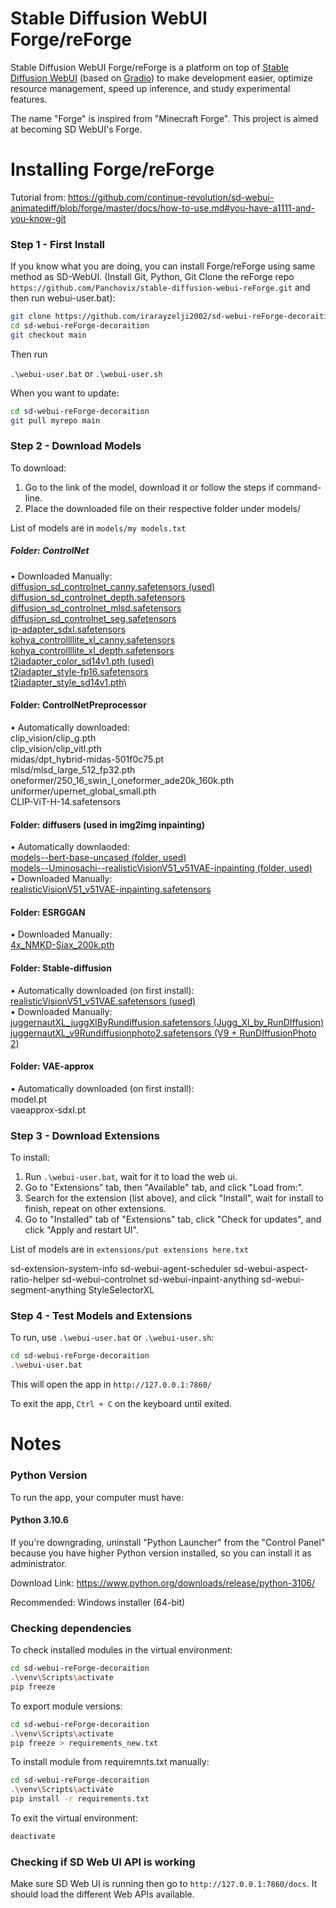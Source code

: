# Stable Diffusion WebUI Forge/reForge

Stable Diffusion WebUI Forge/reForge is a platform on top of [Stable Diffusion WebUI](https://github.com/AUTOMATIC1111/stable-diffusion-webui) (based on [Gradio](https://www.gradio.app/)) to make development easier, optimize resource management, speed up inference, and study experimental features.

The name "Forge" is inspired from "Minecraft Forge". This project is aimed at becoming SD WebUI's Forge.

# Installing Forge/reForge

Tutorial from: https://github.com/continue-revolution/sd-webui-animatediff/blob/forge/master/docs/how-to-use.md#you-have-a1111-and-you-know-git

### Step 1 - First Install

If you know what you are doing, you can install Forge/reForge using same method as SD-WebUI. (Install Git, Python, Git Clone the reForge repo `https://github.com/Panchovix/stable-diffusion-webui-reForge.git` and then run webui-user.bat):

```bash
git clone https://github.com/irarayzelji2002/sd-webui-reForge-decoraition.git
cd sd-webui-reForge-decoraition
git checkout main
```

Then run

`.\webui-user.bat` or `.\webui-user.sh`

When you want to update:

```bash
cd sd-webui-reForge-decoraition
git pull myrepo main
```

### Step 2 - Download Models

To download:

1. Go to the link of the model, download it or follow the steps if command-line.
2. Place the downloaded file on their respective folder under models/<type of model>

List of models are in `models/my models.txt`

##### Folder: ControlNet

• Downloaded Manually:\
[diffusion_sd_controlnet_canny.safetensors (used)](https://huggingface.co/lllyasviel/sd-controlnet-canny)\
[diffusion_sd_controlnet_depth.safetensors](https://huggingface.co/lllyasviel/sd-controlnet-depth)\
[diffusion_sd_controlnet_mlsd.safetensors](https://huggingface.co/lllyasviel/sd-controlnet-mlsd/tree/main)\
[diffusion_sd_controlnet_seg.safetensors](https://huggingface.co/lllyasviel/sd-controlnet-seg)\
[ip-adapter_sdxl.safetensors](https://huggingface.co/h94/IP-Adapter/tree/main/sdxl_models)\
[kohya_controllllite_xl_canny.safetensors](https://huggingface.co/lllyasviel/sd_control_collection/tree/main)\
[kohya_controllllite_xl_depth.safetensors](https://huggingface.co/lllyasviel/sd_control_collection/tree/main)\
[t2iadapter_color_sd14v1.pth (used)](https://huggingface.co/TencentARC/T2I-Adapter/tree/main/models)\
[t2iadapter_style-fp16.safetensors](https://huggingface.co/webui/ControlNet-modules-safetensors/tree/main)\
[t2iadapter_style_sd14v1.pth](https://huggingface.co/TencentARC/T2I-Adapter/tree/main/models)\

#### Folder: ControlNetPreprocessor

• Automatically downloaded:\
clip_vision/clip_g.pth\
clip_vision/clip_vitl.pth\
midas/dpt_hybrid-midas-501f0c75.pt\
mlsd/mlsd_large_512_fp32.pth\
oneformer/250_16_swin_l_oneformer_ade20k_160k.pth\
uniformer/upernet_global_small.pth\
CLIP-ViT-H-14.safetensors

#### Folder: diffusers (used in img2img inpainting)

• Automatically downlaoded:\
[models--bert-base-uncased (folder, used)](https://huggingface.co/google-bert/bert-base-uncased)\
[models--Uminosachi--realisticVisionV51_v51VAE-inpainting (folder, used)](https://huggingface.co/Uminosachi/realisticVisionV51_v51VAE-inpainting/tree/main)\
• Downloaded Manually:\
[realisticVisionV51_v51VAE-inpainting.safetensors](https://civitai.com/models/4201?modelVersionId=130090)

#### Folder: ESRGGAN

• Downloaded Manually:\
[4x_NMKD-Siax_200k.pth](https://docs.gymdreams8.com/automatic1111_upscalers.html#_4x-nmkd-siax-200k)

#### Folder: Stable-diffusion

• Automatically downloaded (on first install):\
[realisticVisionV51_v51VAE.safetensors (used)](https://civitai.com/models/4201?modelVersionId=130072)\
• Downloaded Manually:\
[juggernautXL_juggXIByRundiffusion.safetensors (Jugg_Xl_by_RunDIffusion)](https://civitai.com/models/133005?modelVersionId=782002)\
[juggernautXL_v9Rundiffusionphoto2.safetensors (V9 + RunDIffusionPhoto 2)](https://civitai.com/models/133005?modelVersionId=348913)

#### Folder: VAE-approx

• Automatically downloaded (on first install):\
model.pt\
vaeapprox-sdxl.pt

### Step 3 - Download Extensions

To install:

1. Run `.\webui-user.bat`, wait for it to load the web ui.
2. Go to "Extensions" tab, then "Available" tab, and click "Load from:".
3. Search for the extension (list above), and click "Install", wait for install to finish, repeat on other extensions.
4. Go to "Installed" tab of "Extensions" tab, click "Check for updates", and click "Apply and restart UI".

List of models are in `extensions/put extensions here.txt`

sd-extension-system-info
sd-webui-agent-scheduler
sd-webui-aspect-ratio-helper
sd-webui-controlnet
sd-webui-inpaint-anything
sd-webui-segment-anything
StyleSelectorXL

### Step 4 - Test Models and Extensions

To run, use `.\webui-user.bat` or `.\webui-user.sh`:

```bash
cd sd-webui-reForge-decoraition
.\webui-user.bat
```

This will open the app in `http://127.0.0.1:7860/`

To exit the app, `Ctrl + C` on the keyboard until exited.

# Notes

### Python Version

To run the app, your computer must have:

#### Python 3.10.6

If you're downgrading, uninstall "Python Launcher" from the "Control Panel" because you have higher Python version installed, so you can install it as administrator.

Download Link: https://www.python.org/downloads/release/python-3106/

Recommended: Windows installer (64-bit)

### Checking dependencies

To check installed modules in the virtual environment:

```bash
cd sd-webui-reForge-decoraition
.\venv\Scripts\activate
pip freeze
```

To export module versions:

```bash
cd sd-webui-reForge-decoraition
.\venv\Scripts\activate
pip freeze > requirements_new.txt
```

To install module from requiremnts.txt manually:

```bash
cd sd-webui-reForge-decoraition
.\venv\Scripts\activate
pip install -r requirements.txt
```

To exit the virtual environment:

```bash
deactivate
```

### Checking if SD Web UI API is working

Make sure SD Web UI is running then go to `http://127.0.0.1:7860/docs`. It should load the different Web APIs available.
